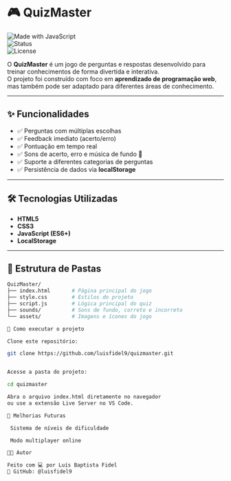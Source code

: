 # 🎮 QuizMaster  

![Made with JavaScript](https://img.shields.io/badge/Made%20with-JavaScript-yellow?style=for-the-badge&logo=javascript)  
![Status](https://img.shields.io/badge/Status-Em%20desenvolvimento-blue?style=for-the-badge)  
![License](https://img.shields.io/badge/License-MIT-green?style=for-the-badge)  

O **QuizMaster** é um jogo de perguntas e respostas desenvolvido para treinar conhecimentos de forma divertida e interativa.  
O projeto foi construído com foco em **aprendizado de programação web**, mas também pode ser adaptado para diferentes áreas de conhecimento.  

---

## ✨ Funcionalidades  

- ✅ Perguntas com múltiplas escolhas  
- ✅ Feedback imediato (acerto/erro)  
- ✅ Pontuação em tempo real  
- ✅ Sons de acerto, erro e música de fundo 🎵  
- ✅ Suporte a diferentes categorias de perguntas  
- ✅ Persistência de dados via **localStorage**  

---

## 🛠️ Tecnologias Utilizadas  

- **HTML5**  
- **CSS3**  
- **JavaScript (ES6+)**  
- **LocalStorage**  

---

## 📂 Estrutura de Pastas  

```bash
QuizMaster/
├── index.html       # Página principal do jogo
├── style.css        # Estilos do projeto
├── script.js        # Lógica principal do quiz
├── sounds/          # Sons de fundo, correto e incorreto
└── assets/          # Imagens e ícones do jogo

🚀 Como executar o projeto

Clone este repositório:

git clone https://github.com/luisfidel9/quizmaster.git


Acesse a pasta do projeto:

cd quizmaster

Abra o arquivo index.html diretamente no navegador
ou use a extensão Live Server no VS Code.

🔮 Melhorias Futuras

 Sistema de níveis de dificuldade

 Modo multiplayer online

👨‍💻 Autor

Feito com 💻 por Luís Baptista Fidel
📌 GitHub: @luisfidel9